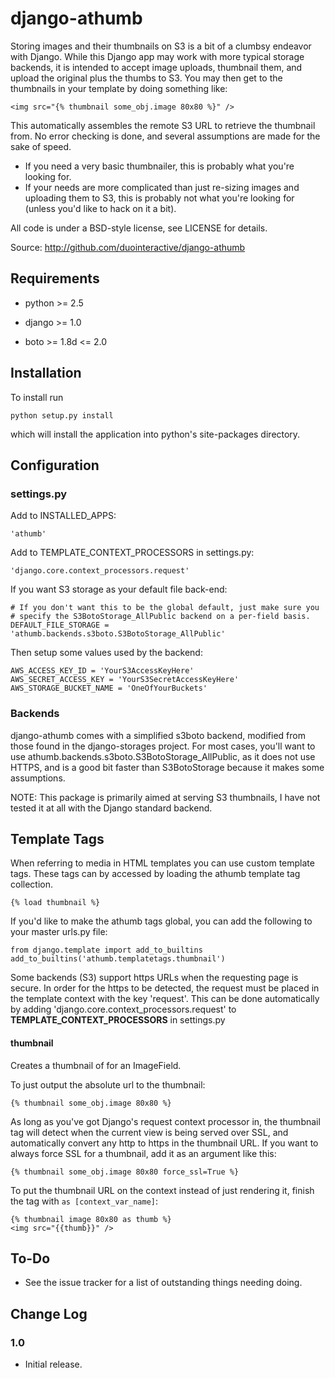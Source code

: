 # django-athumb

Storing images and their thumbnails on S3 is a bit of a clumbsy endeavor with
Django. While this Django app may work with more typical storage backends, it
is intended to accept image uploads, thumbnail them, and upload the original
plus the thumbs to S3. You may then get to the thumbnails in your template
by doing something like:

    <img src="{% thumbnail some_obj.image 80x80 %}" />
    
This automatically assembles the remote S3 URL to retrieve the thumbnail from.
No error checking is done, and several assumptions are made for the sake of
speed.

* If you need a very basic thumbnailer, this is probably what you're looking for.
* If your needs are more complicated than just re-sizing images and uploading
  them to S3, this is probably not what you're looking for (unless you'd like to
  hack on it a bit).

All code is under a BSD-style license, see LICENSE for details.

Source: http://github.com/duointeractive/django-athumb

## Requirements

- python >= 2.5

- django >= 1.0

- boto >= 1.8d <= 2.0

## Installation

To install run

    python setup.py install

which will install the application into python's site-packages directory. 

## Configuration

### settings.py

Add to INSTALLED_APPS:

	'athumb'

Add to TEMPLATE_CONTEXT_PROCESSORS in settings.py:

    'django.core.context_processors.request'

If you want S3 storage as your default file back-end:

    # If you don't want this to be the global default, just make sure you
    # specify the S3BotoStorage_AllPublic backend on a per-field basis.
    DEFAULT_FILE_STORAGE = 'athumb.backends.s3boto.S3BotoStorage_AllPublic'
    
Then setup some values used by the backend:
    
    AWS_ACCESS_KEY_ID = 'YourS3AccessKeyHere'
    AWS_SECRET_ACCESS_KEY = 'YourS3SecretAccessKeyHere'
    AWS_STORAGE_BUCKET_NAME = 'OneOfYourBuckets'

### Backends

django-athumb comes with a simplified s3boto backend, modified from those found
in the django-storages project. For most cases, you'll want to use
athumb.backends.s3boto.S3BotoStorage_AllPublic, as it does not use HTTPS, and
is a good bit faster than S3BotoStorage because it makes some assumptions.

NOTE: This package is primarily aimed at serving S3 thumbnails, I have not
tested it at all with the Django standard backend.

## Template Tags

When referring to media in HTML templates you can use custom template tags. 
These tags can by accessed by loading the athumb template tag collection.

	{% load thumbnail %}

If you'd like to make the athumb tags global, you can add the following to
your master urls.py file:

    from django.template import add_to_builtins
    add_to_builtins('athumb.templatetags.thumbnail')

Some backends (S3) support https URLs when the requesting page is secure.
In order for the https to be detected, the request must be placed in the
template context with the key 'request'. This can be done automatically by adding
'django.core.context_processors.request' to __TEMPLATE\_CONTEXT\_PROCESSORS__
in settings.py

#### thumbnail

Creates a thumbnail of for an ImageField.

To just output the absolute url to the thumbnail:

    {% thumbnail some_obj.image 80x80 %}

As long as you've got Django's request context processor in, the thumbnail tag
will detect when the current view is being served over SSL, and automatically
convert any http to https in the thumbnail URL. If you want to always force
SSL for a thumbnail, add it as an argument like this:

    {% thumbnail some_obj.image 80x80 force_ssl=True %}

To put the thumbnail URL on the context instead of just rendering
it, finish the tag with `as [context_var_name]`:

    {% thumbnail image 80x80 as thumb %}
    <img src="{{thumb}}" />

## To-Do

* See the issue tracker for a list of outstanding things needing doing.

## Change Log

### 1.0

* Initial release.